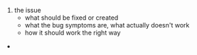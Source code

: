 1. the issue
	- what should be fixed or created
	- what the bug symptoms are, what actually doesn't work
	- how it should work the right way
- 